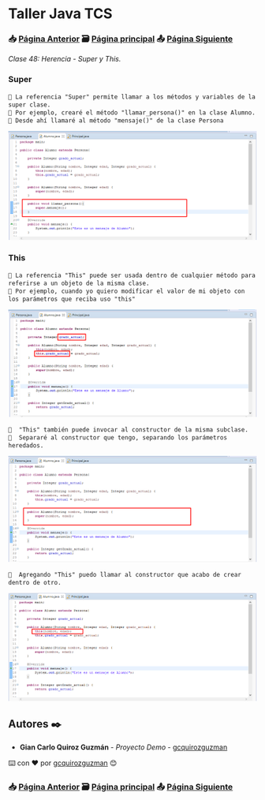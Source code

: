 # Taller Java TCS
### 📥 [Página Anterior](https://github.com/gcquirozguzman/java-tcs-202001/tree/HSDM100001) 🗃️ [Página principal](https://github.com/gcquirozguzman/java-tcs-202001) 📤 [Página Siguiente](https://github.com/gcquirozguzman/java-tcs-202001/tree/POLI100001)

_Clase 48: Herencia - Super y This._

### Super

```
📢 La referencia "Super" permite llamar a los métodos y variables de la super clase. 
📢 Por ejemplo, crearé el método "llamar_persona()" en la clase Alumno.
📢 Desde ahí llamaré al método "mensaje()" de la clase Persona
```

![Error: imagen no ha sido cargada](https://github.com/gcquirozguzman/java-tcs-202001/blob/Clase-48/imagenes/pagina_48_1.png)

### This

```
📢 La referencia "This" puede ser usada dentro de cualquier método para referirse a un objeto de la misma clase.
📢 Por ejemplo, cuando yo quiero modificar el valor de mi objeto con los parámetros que reciba uso "this"
```

![Error: imagen no ha sido cargada](https://github.com/gcquirozguzman/java-tcs-202001/blob/Clase-48/imagenes/pagina_48_7.png)

```
📢  "This" también puede invocar al constructor de la misma subclase.
📢  Separaré al constructor que tengo, separando los parámetros heredados.
```

![Error: imagen no ha sido cargada](https://github.com/gcquirozguzman/java-tcs-202001/blob/Clase-48/imagenes/pagina_48_8.png)

```
📢  Agregando "This" puedo llamar al constructor que acabo de crear dentro de otro.
```

![Error: imagen no ha sido cargada](https://github.com/gcquirozguzman/java-tcs-202001/blob/Clase-48/imagenes/pagina_48_9.png)

## Autores ✒️

* **Gian Carlo Quiroz Guzmán** - *Proyecto Demo* - [gcquirozguzman](https://github.com/gcquirozguzman)

⌨️ con ❤️ por [gcquirozguzman](https://github.com/gcquirozguzman) 😊

### 📥 [Página Anterior](https://github.com/gcquirozguzman/java-tcs-202001/tree/HSDM100001) 🗃️ [Página principal](https://github.com/gcquirozguzman/java-tcs-202001) 📤 [Página Siguiente](https://github.com/gcquirozguzman/java-tcs-202001/tree/POLI100001)
